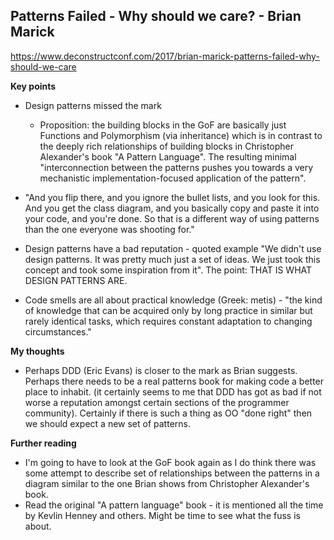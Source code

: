 ## Patterns Failed - Why should we care? - Brian Marick
https://www.deconstructconf.com/2017/brian-marick-patterns-failed-why-should-we-care

**Key points**
* Design patterns missed the mark
    * Proposition: the building blocks in the GoF are basically just Functions and Polymorphism (via inheritance) which is in contrast to the deeply rich relationships of building blocks in Christopher Alexander's book "A Pattern Language". The resulting minimal "interconnection between the patterns pushes you towards a very mechanistic implementation-focused application of the pattern".

* "And you flip there, and you ignore the bullet lists, and you look for this. And you get the class diagram, and you basically copy and paste it into your code, and you're done. So that is a different way of using patterns than the one everyone was shooting for." 

* Design patterns have a bad reputation - quoted example "We didn't use design patterns. It was pretty much just a set of ideas. We just took this concept and took some inspiration from it". The point: THAT IS WHAT DESIGN PATTERNS ARE.

* Code smells are all about practical knowledge (Greek: metis) - "the kind of knowledge that can be acquired only by long practice in similar but rarely identical tasks, which requires constant adaptation to changing circumstances."

**My thoughts**

* Perhaps DDD (Eric Evans) is closer to the mark as Brian suggests. Perhaps there needs to be a real patterns book for making code a better place to inhabit. (it certainly seems to me that DDD has got as bad if not worse a reputation amongst certain sections of the programmer community). Certainly if there is such a thing as OO "done right" then we should expect a new set of patterns. 

**Further reading**
* I'm going to have to look at the GoF book again as I do think there was some attempt to describe set of relationships between the patterns in a diagram similar to the one Brian shows from Christopher Alexander's book. 
* Read the original "A pattern language" book - it is mentioned all the time by Kevlin Henney and others. Might be time to see what the fuss is about. 